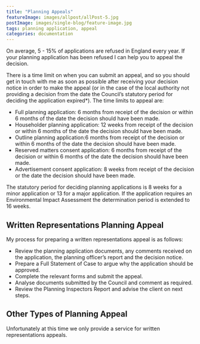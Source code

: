 ```yaml
---
title: "Planning Appeals"
featureImage: images/allpost/allPost-5.jpg
postImage: images/single-blog/feature-image.jpg
tags: planning application, appeal
categories: documentation
---
```


On average, 5 - 15% of applications are refused in England every year. If your planning application has been refused I can help you to appeal the decision.

There is a time limit on when you can submit an appeal, and so you should get in touch with me as soon as possible after receiving your decision notice in order to make the appeal (or in the case of the local authority not providing a decision from the date the Council’s statutory period for deciding the application expired\*). The time limits to appeal are:

- Full planning application: 6 months from receipt of the decision or within 6 months of the date the decision should have been made.
- Householder planning application: 12 weeks from receipt of the decision or within 6 months of the date the decision should have been made.
- Outline planning application:6 months from receipt of the decision or within 6 months of the date the decision should have been made.
- Reserved matters consent application: 6 months from receipt of the decision or within 6 months of the date the decision should have been made.
- Advertisement consent application: 8 weeks from receipt of the decision or the date the decision should have been made.

The statutory period for deciding planning applications is 8 weeks for a minor application or 13 for a major application. If the application requires an Environmental Impact Assessment the determination period is extended to 16 weeks.

## Written Representations Planning Appeal

My process for preparing a written representations appeal is as follows:

- Review the planning application documents, any comments received on the application, the planning officer’s report and the decision notice.
- Prepare a Full Statement of Case to argue why the application should be approved.
- Complete the relevant forms and submit the appeal.
- Analyse documents submitted by the Council and comment as required.
- Review the Planning Inspectors Report and advise the client on next steps.

## Other Types of Planning Appeal

Unfortunately at this time we only provide a service for written representations appeals.
